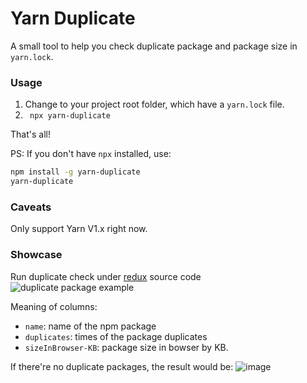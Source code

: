 # Yarn Duplicate

A small tool to help you check duplicate package and package size in `yarn.lock`.

### Usage
1. Change to your project root folder, which have a `yarn.lock` file.
2. ` npx yarn-duplicate`

That's all!

PS: If you don't have `npx` installed, use: 

```sh
npm install -g yarn-duplicate
yarn-duplicate
```

### Caveats
Only support Yarn V1.x right now.

### Showcase
Run duplicate check under [redux](https://github.com/reduxjs/redux) source code
![duplicate package example](https://user-images.githubusercontent.com/948896/125469600-a523bf97-594c-4de5-9c78-2d290128fdaf.png)

Meaning of columns:
* `name`: name of the npm package
* `duplicates`: times of the package duplicates
* `sizeInBrowser-KB`: package size in bowser by KB.


If there're no duplicate packages, the result would be:
![image](https://user-images.githubusercontent.com/948896/125404466-39b54c00-e3e9-11eb-8e47-505c2da696d2.png)
